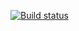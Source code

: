 [![Build status](https://ci.appveyor.com/api/projects/status/gltjq4rm68ifngx5?svg=true)](https://ci.appveyor.com/project/Diana-QA/pageobject)
